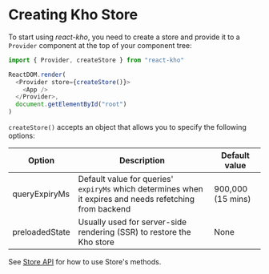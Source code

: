 # Creating Kho Store

To start using _react-kho_, you need to create a store and provide it to a `Provider` component at the top of your component tree:

```javascript
import { Provider, createStore } from "react-kho"

ReactDOM.render(
  <Provider store={createStore()}>
    <App />
  </Provider>,
  document.getElementById("root")
)
```

`createStore()` accepts an object that allows you to specify the following options:

| Option         | Description                                                                                              | Default value     |
| -------------- | -------------------------------------------------------------------------------------------------------- | ----------------- |
| queryExpiryMs  | Default value for queries' `expiryMs` which determines when it expires and needs refetching from backend | 900,000 (15 mins) |
| preloadedState | Usually used for server-side rendering (SSR) to restore the Kho store                                    | None              |

See [Store API](StoreAPI.md) for how to use Store's methods.
